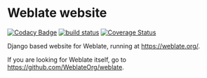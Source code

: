 # Weblate website

[![Codacy Badge](https://api.codacy.com/project/badge/Grade/0f0f724a790a4d299b17605e97325960)](https://app.codacy.com/app/Weblate/website?utm_source=github.com&utm_medium=referral&utm_content=WeblateOrg/website&utm_campaign=Badge_Grade_Dashboard)
[![build status](https://secure.travis-ci.org/WeblateOrg/website.png)](https://travis-ci.org/WeblateOrg/website)
[![Coverage Status](https://codecov.io/github/WeblateOrg/website/coverage.svg?branch=master)](https://codecov.io/github/WeblateOrg/website?branch=master)

Django based website for Weblate, running at <https://weblate.org/>.

If you are looking for Weblate itself, go to <https://github.com/WeblateOrg/weblate>.
